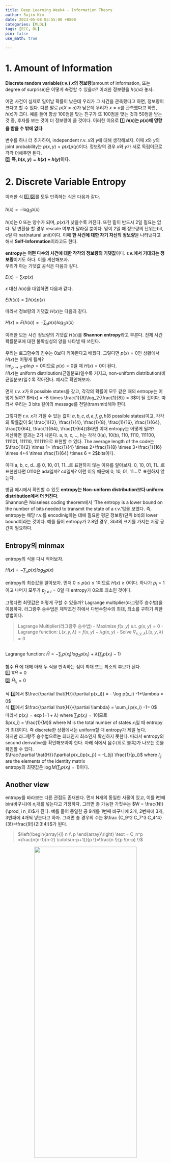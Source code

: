 ```yaml
---
title: Deep Learning Week4 - Information Theory
author: Sujin Kim
date: 2023-05-08 03:55:00 +0800
categories: [MLDL]
tags: [ECC, DL]
pin: false
use_math: true

---
```

# 1. Amount of Information
**Discrete random variable(r.v.) $x$의 정보량**(amount of information, 또는 degree of surprise)은 어떻게 측정할 수 있을까? 이러한 정보량을 $h(x)$라 놓자. <br><br>
어떤 사건이 실제로 일어날 확률이 낮은데 우리가 그 사건을 관측했다고 하면, 정보량이 크다고 할 수 있다. 다른 말로  $p(X=a)$가 낮은데 우리가 $x=a$를 관측했다고 하면, $h(x)$가 크다. 예를 들어 항상 100점을 맞는 친구가 또 100점을 맞는 것과 50점을 받는 것 중, 후자를 보는 것이 더 정보량이 클 것이다. 이러한 이유로 1️⃣ **$h(x)$는 $p(x)$에 영향을 받을 수 밖에 없다**. <br>
<br> 변수를 하나 더 추가하여, independent r.v. $x$와 $y$에 대해 생각해보자. 이때 $x$와 $y$의 joint probability는 $p(x, y)=p(x)p(y)$이다. 정보량의 경우 $x$와 $y$가 서로 독립이므로 각각 더해주면 된다.<br>2️⃣ **즉, $h(x, y) = h(x)+h(y)$이다**.

# 2. Discrete Variable Entropy
이러한 식 1️⃣,2️⃣를 모두 만족하는 식은 다음과 같다. <br><br>$h(x)=-\log_2p(x)$<br> <br>
$h(x)$는 0 또는 양수가 되며, $p(x)$가 낮을수록 커진다. 또한 밑이 반드시 2일 필요는 없다. 밑 변환을 할 경우 rescale 여부가 달라질 뿐이다. 밑이 2일 때 정보량의 단위는bit, e일 때 nat(natural unit)이다. 이때 **한 사건에 대한 자기 자신의 정보량**을 나타낸다고 해서 **Self-Information**이라고도 한다. <br>
<br>**entropy**는 **어떤 다수의 사건에 대한 각각의 정보량의 기댓값**이다. **r.v.에서 기대되는 정보량**이기도 하다. 이를 계산해보자.  <br>우리가 아는 기댓값 공식은 다음과 같다.<br> <br>
$E(x) = \sum xp(x)$
<BR> <br>$x$ 대신 $h(x)$을 대입하면 다음과 같다.
<br> <br>$E(h(x)) = \sum h(x)p(x)$
<br> <br>따라서 정보량의 기댓값 $H(x)$는 다음과 같다.
<br> <br>$H(x) = E(h(x)) = - \sum_x p(x)log_2p(x)$<br> <br>
이러한 모든 사건 정보량의 기댓값 $H(x)$를 **Shannon entropy**라고 부른다. 전체 사건 확률분포에 대한 불확실성의 양을 나타낼 때 쓰인다.
<br> <br>
우리는 로그함수의 진수는 0보다 커야한다고 배웠다. 그렇다면 $p(x)=0$인 상황에서 $H(x)$는 어떻게 될까? <br>$\lim_{p \to 0^+} p\ln p = 0$이므로 $p(x)=0$일 때 $H(x)=0$이 된다.
<br>
$H(x)$는 uniform distribution(균일분포)일수록 커지고, non-uniform distribution(비균일분포)일수록 작아진다. 예시로 확인해보자. <br><br>
먼저 r.v. $x$가 8 possible states를 갖고, 각각의 확률이 모두 같은 때의 entropy는 어떻게 될까?  $H(x) = -8 \times \frac{1}{8}\log_2{\frac{1}{8}} = 3$이 될 것이다. 따라서 우리는 3 bits 길이의 message를 전달(transmit)해야 한다.<br><br>
그렇다면 r.v. $x$가 가질 수 있는 값이 ${a, b, c, d, e, f, g, h}$(8 possible states)이고, 각각의 확률값이 $( \frac{1}{2}, \frac{1}{4}, \frac{1}{8}, \frac{1}{16}, \frac{1}{64}, \frac{1}{64}, \frac{1}{64}, \frac{1}{64})$라면 이때 entropy는 어떻게 될까?<br>계산하면 결과는 2가 나온다. a, b, c, .., h는 각각 0(a), 10(b), 110, 1110, 111100, 111101, 111110, 111111으로 표현할 수 있다. The average length of the code는  $\frac{1}{2}  \times 1+ \frac{1}{4}  \times 2+\frac{1}{8}  \times 3+\frac{1}{16}  \times 4+4 \times  \frac{1}{64}  \times 6 = 2$bits이다. <br><br>이때 a, b, c, d...를 0, 10, 01, 11...로 표현하지 않는 이유를 알아보자. 0, 10, 01, 11...로 표현한다면 0110은 ada일까? cd일까? 이런 이유 때문에 0, 10, 01, 11...로 표현하지 않는다.
<br><br>
방금 예시에서 확인할 수 있듯 **entropy는 Non-uniform distribution보다 uniform distribution에서 더 커진다**.
<br>Shannon은 Noiseless coding theorem에서 'The entropy is a lower bound on the number of bits needed to transmit the state of a r.v.'임을 보였다. 즉, entropy는 해당 r.v.를 encodinig하는 데에 필요한 평균 정보량(단위 bit)의 lower bound이라는 것이다. 예를 들어 entropy가 2.8인 경우, 3bit의 크기를 가지는 저장 공간이 필요하다.

## Entropy의 minmax

entropy의 식을 다시 적어보자.<br><br>
$H(x) = - \sum_x p(x)log_2p(x)$<br><br>
entropy의 최솟값을 알아보자. 먼저 $0 \leq p(x) \leq 1$이므로 $H(x) \geq 0$이다. 하나가 $p_i = 1$이고 나머지 모두가 $p_{j \neq i}=0$일 때 entropy가 0으로 최소인 것이다.<br><br>
그렇다면 최댓값은 어떻게 구할 수 있을까? Lagrange multiplier(라그랑주 승수법)을 이용하자. 라그랑주 승수법은 제약조건 하에서 다변수함수의 최대, 최소를 구하기 위한 방법이다. <br>
> Lagrange Multiplier(라그랑주 승수법)
	- Maximize $f(x, y)$ s.t. $g(x, y)=0$
	- Lagrange function: $L(x, y, \lambda) = f(x, y) - \lambda g(x, y)$
	- Solve $\nabla_{x, y, \lambda} L(x, y, \lambda) = 0$

<br>Lagrange function: $\hat{H} = - \sum_i p(x_i)log_2p(x_i) + \lambda ( \sum_i p(x_i)-1)$<br><br>
함수 $\hat{H}$ 에 대해 아래 두 식을 만족하는 점이 최대 또는 최소의 후보가 된다.
<br>1️⃣ $\nabla \hat{H} = 0$
<br>2️⃣ $\hat{H}_{\lambda} = 0$<br><br>
식 1️⃣에서 $\frac{\partial  \hat{H}}{\partial p(x_i)} = - \log p(x_i) -1+\lambda = 0$<br>
식 2️⃣에서 $\frac{\partial  \hat{H}}{\partial  \lambda} = \sum_i p(x_i) -1= 0$<br>
따라서 $p(x_i) = \exp(-1+\lambda)$ where $\sum_i p(x_i) =1$이므로<br> $p(x_i) = \frac{1}{M}$ where M is the total number of states $x_i$일 때 entropy가 최대이다. 즉 discrete한 상황에서는 uniform할 때 entropy가 제일 높다.<br>
하지만 라그랑주 승수법으로는 최대인지 최소인지 확신하지 못한다. 따라서 entropy의 second derivative를 확인해보아야 한다. 아래 식에서 음수(위로 볼록)가 나오는 것을 확인할 수 있다. <br> $\frac{\partial  \hat{H}}{\partial p(x_i)p(x_j)} = -I_{ij}  \frac{1}{p_i}$ where $I_{ij}$ are the elements of the identity matrix<br>
 entropy의 최댓값은 $\log M$($\sum_i p(x_i) =1$)이다. 

## Another view
entropy를 바라보는 다른 관점도 존재한다. 먼저 N개의 동일한 사물이 있고, 이를 $i$번째 bin(바구니)에 $n_i$개를 넣는다고 가정하자. 그러면 총 가능한 가짓수는 $W = \frac{N!}{\prod_i n_i!}$가 된다. 예를 들어 동일한 공 9개를 1번째 바구니에 2개, 2번째에 3개, 3번째에 4개씩 넣는다고 하자. 그러면 총 경우의 수는  $\frac {C_9^2 C_7^3 C_4^4}{3!}=\frac{9!}{2!3!4!}$가 된다.
> $\left(\begin{array}{l} n \\ p \end{array}\right) \text = C_n^p =\frac{n(n-1)(n-2) \cdots(n-p+1)}{p !}=\frac{n !}{p !(n-p) !}$


<center><img src="https://github.com/sml09181/sml09181.github.io/assets/105408672/6ce1fbf5-8cd7-4856-8255-e9410accc823" width="80%" height="50%">

<br>다시 돌아오면, $H = \frac{1}{N}  \ln W = \frac{1}  {N}  \ln N! - \frac  {1}{N}  \sum_i \ln{n_i}!$이 된다. 만약 $N$ → $\infin$라고 한다면, Stirling’s approximation에 의해 $\ln N! \approx N \ln N - N$가 된다. 따라서 $H = - \lim_{N \to  \infin}  \sum_i (\frac  {n_i}{N}  \ln (\frac  {n_i}{N}) = \sum_i p_i \ln p_i$가 된다. 여기서 Entropy가 최솟값을 가질 때는 $p_i = 1$이며, $p_{j \neq i} = 0$이고, 최댓값을 가질 때는  $p_i = \frac  {1}  {M}$ ($M$: bin 개수)이다.


## Cross Entropy
Entropy가 정답이 나올 확률(p)만을 대상으로 측정한 값이었다면, Cross Entropy는 모델에서 예측한 확률(q)와 정답이 나올 확률(p)를 모두 사용한 값이다. **Cross Entropy**는 **모델에서 예측한 확률 값이 실제 확률과 비교했을 때 틀릴 수 있는 정보량**이다. 작을수록 그 모델이 더 예측을 잘 한다고 볼 수 있다. 
$H(p, q) = -E_p[\log q]$
$H(p, q) = - \sum_x p(x) \log q(x)$<br>
딥러닝 모델의 손실함수로 많이 사용된다. 학습 과정에서 예측값과 정답값의 cross entropy 값을 줄이기 위해 가중치와 편향을 업데이트한다.

# 3. Continuous Variable Entropy

Entropy는 **continuous random variable**에 대해서도 정의 가능하다. 이 경우에는 entropy를 differential entropy라고 부르기도 한다.<br>
$H(x) = - \int p(x) \ln p(x) dx$<br>

예를 들어 continuous r.v. $x$가 Gaussian distribution을 따른다고 하자.
$p(x) = \frac  {1}{(2 \pi  \sigma^2) ^{1/2}  }  \exp(- \frac  {(x-\mu )^2 }{2 \sigma^2})$
$\ln p(x) = - \frac{1}{2}  \ln 2 \pi  \sigma^2 - \frac  {(x-\mu)^2}{2 \sigma^2}$
$p(x) \ln p(x) = \frac  {1}{(2 \pi  \sigma^2)^{1/2}}  \exp({-\frac{(x-\mu)^2}{2 \sigma^2}})(-\frac{1}{2}  \ln  {2\pi  \sigma^2} - \frac{(x-\mu)^2}{2 \sigma^2})$
$- \int p(x) \ln p(x) dx = - \{$ 1️⃣ $\int \frac  {1}{(2 \pi  \sigma^2)^{1/2}}  \exp({-\frac{(x-\mu)^2}{2 \sigma^{2}}})(- \frac{1}{2}  \ln  {2\pi  \sigma^2})dx-$ 2️⃣ $\int \frac  {1}{(2 \pi  \sigma^2)^{1/2}}  \exp({-\frac{(x-\mu)^2}{2 \sigma^2}})(\frac{(x-\mu)^2}{2 \sigma^2})dx \}$
1️⃣ $\int \frac  {1}{(2 \pi  \sigma^2)^{1/2}}  \exp({-\frac{(x-\mu)^2}{2 \sigma^{2}}})(- \frac{1}{2}  \ln  {2\pi  \sigma^2})dx = - \frac{1}{2}  \ln 2 \pi  \sigma^2$
2️⃣ $\int \frac  {1}{(2 \pi  \sigma^2)^{1/2}}  \exp({-\frac{(x-\mu)^2}{2 \sigma^2}})(\frac{(x-\mu)^2}{2 \sigma^2})dx = - \frac {1}{2 \sigma^2} \int(x-\mu)^2\frac {1}{(2 \pi  \sigma^2)^{1/2}}  \exp({-\frac{(x-\mu)^2}{2 \sigma^{2}}})dx = - \frac {1}{2}$


이때 $E[(x-\mu)^2] = \sigma^2$는 variance이다. 따라서 $- \int p(x) \ln p(x) dx = \frac  {1}{2}  \ln  {2 \pi  \sigma^2} + \frac{1}{2}$가 된다.
$\sigma^2$이 커질수록(broader, uniform에 가까워질수록), entropy는 더욱 커진다. entropy는 음수도 될 수 있다. $(\sigma^2 < \frac  {1}{2 \pi e})$

그렇다면 평균 $\mu$와 분산 $\sigma^2$이 정해져 있고, 세 가지 제약 조건이 있을 때 differential entropy를 maximize 해보자.
제약 조건 세 가지는 다음과 같다.
- $\int_{\infin}^{-\infin} p(x) dx = 1$
- $\int_{\infin}^{-\infin} xp(x) dx = \mu$
- $\int_{\infin}^{-\infin} (x-\mu)^2p(x) dx = \sigma^2$

$H(x) = - \int p(x) \ln p(x) dx$
Lagrange multipliers와 calculus of variations를 이용하면
$p(x) = \exp(-1+ \lambda_1 + \lambda_2 x + \lambda_3 (x-\mu)^2)$
$p(x) = \frac{1}{(2 \pi  \sigma^2)^{1/2}}  \exp (-\frac{(x-\mu)^2}{2\sigma^2})$

따라서 entropy는 $\frac  {1}{2}  \ln  {2 \pi  \sigma^2} + \frac{1}{2}$가 된다. 이 값은 음수도 될 수 있다.

continuous r.v.의 평균과 분산이 정해져 있을 때 entropy는 Gaussian distribution를 따를 때 최대이다.
<br>

# 4. Entropy는 어디에 쓰일까?
 ## MNIST Dataset
 -   handwritten digits
 - Training set: 60,000 examples
-   Test set: 10,000 examples
-   \# class: 10 → 0, 1, 2, 3, 4, 5, 6, 7, 8, 9
<center><img src=https://github.com/sml09181/sml09181.github.io/assets/105408672/afad4117-e5e6-439b-9206-a235af5e94b8 width="60%" height="60%">

매우 쉬운 dataset이다.
 -   Training Accuracy: 100%
 -   Test Accuracy: 99% ⬆️

따라서 우리가 새로운 모델을 개발할 때, MNIST dataset에서 실패하면 다른 dataset에서도 실패하게 된다. 만약 MNIST에서 성공해도 다른 dataset에서의 성공 여부는 장담할 수 없다.
<br>
<br>
<center><img src=https://github.com/sml09181/sml09181.github.io/assets/105408672/b4b8837a-2cd7-4a11-b395-1d9a33205148 width="95%">

Data가 Neural Network(사진 속 회색 판)을 통하면 meaningful representation이 된다. 이때 Classifier는 output으로 각 class의 probability를 뱉는다.
   -   The probability of class 0: <span style="color:blueviolet">0.7</span>
   -   …
   -   The probability of class 9: <span style="color:blue">0.1</span>
   - 
-   Model **confidence** can be measured by (확신 정보니까 uniform하지 X)
    -   $\max_ip_i$ for $i = 0, ..., 9$
    -   **Negative Entropy**
<br>

# 5. Conditional Entropy
-   Conditional Entropy도 정의할 수 있다.
    -   즉, $x$에 대한 것은 이미 알고 있을 때, y에 대한 entropy
        
        -   정보량: $-\ln p(y|x)$
        -   그렇다면, 평균적인 정보량을 나타내는 entropy $H(y|x)$의 경우는 어떻게 될까?
    -   $H(y|x) = - \int \int p(y, x) \ln p(y|x) dydx$
        
        -   NOTE) $H(x) = - \int p(x) \ln p(x) dx$
        -   Conditional entropy of $y$ given $x$
    -   $H(x, y) = H(y|x) + H(x)$
        -   $H(x, y)$: entropy of $p(x, y)$
        -   $H(x)$: entropy of $p(x)$
        -   즉, $x$와 $y$를 표현하기 위해 필요한 정보량 = $x$를 표현하고, $y$ given $x$를 표현하는 정보량

# 6. KL Divergence
Kullback-Leibler divergence은 상대 엔트로피(relative entropy), 정보 획득량(information gain), information divergence와 같은 말이다.

-   지금까지 정보량과 엔트로피에 대해 살펴보았다.
    -   우리는 unknown distribution $p(x)$에 관심이 많다.
    -   하지만, 모르기에 $q(x)$로 대신 모델링하고자 한다.
    -   그때, 평균적으로 더 필요한 정보량은 어떻게 될까?
    -   $KL(p||q) = - \int p(x) \ln q(x) dx - (- \int p(x) \ln p(x) dx) \\\,\,\,\,\,\,\,\,\,\,\,\,\,\,\,\,\,\,\,\,\,\,\,\,\, = - \int p(x) \ln (\frac {q(x)}{p(x)}) dx$ (0 이상)
-   KL divergence
    -   등호가 성립할 조건: $q(x)$와 $p(x)$가 같을 때
    -   $KL(p||q) \neq KL(q||p)$
    -   KL divergence > 0 → why?
    - 
## Convex
x값을 interpolation / y값을 interpolation

expectation이 부등호와 함께 나갔다 들어왔다 해도 된다.
<br>
<br>
<br>
<br>

Further:

 - [ ] 정보량의 rescale에 대해 다시 찾아보기
 - [ ] 결합 확률, 조건부 확률 등 정리하기
 - [ ] entropy의 종류 알아보기 -> 섀먼 엔트로피를 그냥 entropy로 부르는 것인지

<br>
Reference:<br>
- [정보량과 엔트로피의 의미](https://bskyvision.com/entry/%EC%A0%95%EB%B3%B4%EC%9D%B4%EB%A1%A0-%EC%A0%95%EB%B3%B4%EB%9F%89%EA%B3%BC-%EC%97%94%ED%8A%B8%EB%A1%9C%ED%94%BC%EC%9D%98-%EC%9D%98%EB%AF%B8) <br>
[정보이론: 엔트로피, KL-Divergence](https://reniew.github.io/17/) <br>
[R에서 섀넌 엔트로피(Shannon entropy) 구하기](https://m.blog.naver.com/pmw9440/221990235236) <br>
[Entropy란(평균정보량, 정보량의 기댓값)](https://dsaint31.tistory.com/entry/Math-Entropy-%EB%9E%80-%ED%8F%89%EA%B7%A0%EC%A0%95%EB%B3%B4%EB%9F%89-%EC%A0%95%EB%B3%B4%EB%9F%89%EC%9D%98-%EA%B8%B0%EB%8C%93%EA%B0%92) <br>
[Shannon Entropy](https://enfow.github.io/study/statistics/2020/02/06/shannon_entropy/) <br>
- [라그랑주 승수법 예제🌟](https://subprofessor.tistory.com/65) <br>
- [초보를 위한 정보이론 안내서 - 1. Entropy란 무엇일까🌟](https://hyunw.kim/blog/2017/10/14/Entropy.html)
-[엔트로피와 크로스엔트로피](https://westshine-data-analysis.tistory.com/83#:~:text=%E2%96%B6%ED%81%AC%EB%A1%9C%EC%8A%A4%20%EC%97%94%ED%8A%B8%EB%A1%9C%ED%94%BC%EB%9E%80&text=%EC%97%94%ED%8A%B8%EB%A1%9C%ED%94%BC%EA%B0%80%20%EC%A0%95%EB%8B%B5%EC%9D%B4%20%EB%82%98%EC%98%AC,%EC%9E%88%EB%8A%94%20%EC%A0%95%EB%B3%B4%EB%9F%89%EC%9D%84%20%EC%9D%98%EB%AF%B8%ED%95%9C%EB%8B%A4.)

<kbd>hello</kbd>

<a>hello</a>

<code>hello</code>

<mark>hello</mark>

<under>hello</under>